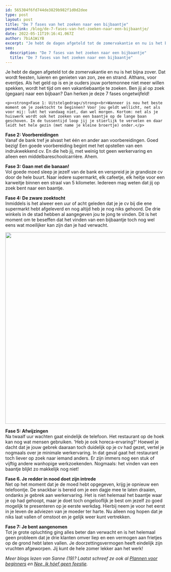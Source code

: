 ```yaml
---
id: 565304f6fd744de3829b982f1d0d2dee
type: post
layout: post
title: "De 7 fases van het zoeken naar een bijbaantje"
permalink: /blog/de-7-fases-van-het-zoeken-naar-een-bijbaantje/
date: 2022-05-11T19:16:41.067Z
author: 7biA1WiYB
excerpt: "Je hebt de dagen afgeteld tot de zomervakantie en nu is het bijna zover. Dat wordt feesten, luieren en genieten van zon, zee en strand. Althans, voor eventjes. Als het geld op is en je ouders jouw portemonnee niet meer willen spekken, wordt het tijd om een vakantiebaantje te zoeken. Ben jij al op zoek (gegaan) naar een bijbaan? Dan herken je deze 7 fases ongetwijfeld!  "
seo:
  description: "De 7 fases van het zoeken naar een bijbaantje"
  title: "De 7 fases van het zoeken naar een bijbaantje"
---
```

Je hebt de dagen afgeteld tot de zomervakantie en nu is het bijna zover. Dat wordt feesten, luieren en genieten van zon, zee en strand. Althans, voor eventjes. Als het geld op is en je ouders jouw portemonnee niet meer willen spekken, wordt het tijd om een vakantiebaantje te zoeken. Ben jij al op zoek (gegaan) naar een bijbaan? Dan herken je deze 7 fases ongetwijfeld!  

    <p><strong>Fase 1: Uitstelgedrag</strong><br>Wanneer is nou het beste moment om je zoektocht te beginnen? Voor jou geldt wellicht, net als voor mij: lukt het vandaag niet, dan wel morgen. Kortom: net als je huiswerk wordt ook het zoeken van een baantje op de lange baan geschoven. In de tussentijd loop jij je stierlijk te vervelen en daar leidt het hele gezin (met name je kleine broertje) onder.</p>
<p><strong>Fase 2: Voorbereidingen</strong><br>Vanaf de bank tref je alvast het één en ander aan voorbereidingen. Goed bezig! Een goede voorbereiding begint met het opstellen van een indrukwekkend cv. En die heb jij, met weinig tot geen werkervaring en alleen een middelbareschoolcarrière. Ahem.</p>
<p><strong>Fase 3: Gaan met die banaan!</strong><br>Vol goede moed sleep je jezelf van de bank en verspreid je je grandioze cv door de hele buurt. Naar iedere supermarkt, elk cafeetje, elk heitje voor een karweitje binnen een straal van 5 kilometer. Iedereen mag weten dat jij op zoek bent naar een baantje.</p>
<p><strong>Fase 4: De zware zoektocht</strong><br>Inmiddels is het alweer een uur of acht geleden dat je je cv bij die ene supermarkt hebt afgeleverd en nog altijd heb je nog niks gehoord. De drie winkels in de stad hebben al aangegeven jou te jong te vinden. Dit is het moment om te beseffen dat het vinden van een bijbaantje toch nog wel eens wat moeilijker kan zijn dan je had verwacht.  </p>
<p><div class="media media-element-container media-default"><div id="file-19485" class="file file-image file-image-png">

        
  
  <div class="content">
    <img height="2848" width="2744" style="width: 578px; height: 600px;" class="media-element file-default" src="https://original.sevendays.nl/sites/default/files/IMG_2344b_1.png" alt="">  </div>

  
</div>
</div>
<p><strong>Fase 5: Afwijzingen</strong><br>Na twaalf uur wachten gaat eindelijk de telefoon. Het restaurant op de hoek kan nog wat mensen gebruiken. 'Heb je ook horeca-ervaring?' Hoewel je dacht dat je jouw gebrek daaraan toch duidelijk op je cv had gezet, vertel je nogmaals over je minimale werkervaring. In dat geval gaat het restaurant toch liever op zoek naar iemand anders. Er zijn immers nog een stuk of vijftig andere wanhopige werkzoekenden. Nogmaals: het vinden van een baantje blijkt zo makkelijk nog niet!</p>
<p><strong>Fase 6. Je redder in nood doet zijn intrede</strong><br>Net op het moment dat je de moed hebt opgegeven, krijg je opnieuw een telefoontje. De snackbar is bereid om je een dagje mee te laten draaien, ondanks je gebrek aan werkervaring. Het is niet helemaal het baantje waar je op had gehoopt, maar je doet toch ongelooflijk je best om jezelf zo goed mogelijk te presenteren op je eerste werkdag. Hierbij neem je voor het eerst in je leven de adviezen van je moeder ter harte. Nu alleen nog hopen dat je niks laat vallen of omstoot en je gelijk weer kunt vertrekken.</p>
<p><strong>Fase 7: Je bent aangenomen</strong><br>Tot je grote opluchting ging alles beter dan verwacht en is het helemaal geen probleem dat je drie klanten omver liep en een vermogen aan frietjes op de grond hebt laten vallen. Je doorzettingsvermogen heeft eindelijk zijn vruchten afgeworpen. Jij kunt de hele zomer lekker aan het werk!</p>
<p><em>Meer blogs lezen van Sanne (19)? Laatst schreef ze ook al <a href="/node/7393">Plannen voor beginners</a> en <a href="/node/7870">Nee, ik hóef geen feestje</a>.</em></p>  
